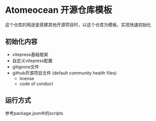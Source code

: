 # Atomeocean 开源仓库模板

这个仓库的用途是搭建其他开源项目时，以这个仓库为模板，实现快速初始化

## 初始化内容

- vitepress基础框架
- 自定义vitepress配置
- gitignore文件
- github开源项目文件 (default community health files)
  - license
  - code of conduct

## 运行方式

参考package.json中的scripts